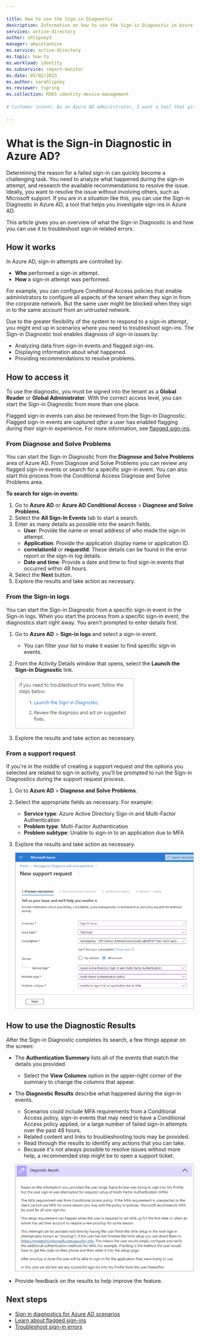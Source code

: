 ```yaml
---

title: How to use the Sign-in Diagnostic
description: Information on how to use the Sign-in Diagnostic in Azure Active Directory.
services: active-directory
author: shlipsey3
manager: amycolannino
ms.service: active-directory
ms.topic: how-to
ms.workload: identity
ms.subservice: report-monitor
ms.date: 05/02/2023
ms.author: sarahlipsey
ms.reviewer: tspring  
ms.collection: M365-identity-device-management

# Customer intent: As an Azure AD administrator, I want a tool that gives me the right level of insights into the sign-in activities in my system so that I can easily diagnose and solve problems when they occur.

---
```


# What is the Sign-in Diagnostic in Azure AD?

Determining the reason for a failed sign-in can quickly become a challenging task. You need to analyze what happened during the sign-in attempt, and research the available recommendations to resolve the issue. Ideally, you want to resolve the issue without involving others, such as Microsoft support. If you are in a situation like this, you can use the Sign-in Diagnostic in Azure AD, a tool that helps you investigate sign-ins in Azure AD. 

This article gives you an overview of what the Sign-in Diagnostic is and how you can use it to troubleshoot sign-in related errors. 

## How it works  

In Azure AD, sign-in attempts are controlled by:

- **Who** performed a sign-in attempt.
- **How** a sign-in attempt was performed.

For example, you can configure Conditional Access policies that enable administrators to configure all aspects of the tenant when they sign in from the corporate network. But the same user might be blocked when they sign in to the same account from an untrusted network. 

Due to the greater flexibility of the system to respond to a sign-in attempt, you might end up in scenarios where you need to troubleshoot sign-ins. The Sign-in Diagnostic tool enables diagnosis of sign-in issues by:  

- Analyzing data from sign-in events and flagged sign-ins.  
- Displaying information about what happened.  
- Providing recommendations to resolve problems.  

## How to access it

To use the diagnostic, you must be signed into the tenant as a **Global Reader** or **Global Administrator**. With the correct access level, you can start the Sign-in Diagnostic from more than one place.

Flagged sign-in events can also be reviewed from the Sign-In Diagnostic. Flagged sign-in events are captured *after* a user has enabled flagging during their sign-in experience. For more information, see [flagged sign-ins](overview-flagged-sign-ins.md).

### From Diagnose and Solve Problems

You can start the Sign-in Diagnostic from the **Diagnose and Solve Problems** area of Azure AD. From Diagnose and Solve Problems you can review any flagged sign-in events or search for a specific sign-in event. You can also start this process from the Conditional Access Diagnose and Solve Problems area.

**To search for sign-in events**:
1. Go to **Azure AD** or **Azure AD Conditional Access** > **Diagnose and Solve Problems**. 
1. Select the **All Sign-In Events** tab to start a search. 
1. Enter as many details as possible into the search fields.
    - **User**: Provide the name or email address of who made the sign-in attempt.
    - **Application**: Provide the application display name or application ID.
    - **correlationId** or **requestId**: These details can be found in the error report or the sign-in log details. 
    - **Date and time**: Provide a date and time to find sign-in events that occurred within 48 hours.
1. Select the **Next** button.
1. Explore the results and take action as necessary.

### From the Sign-in logs

You can start the Sign-in Diagnostic from a specific sign-in event in the Sign-in logs. When you start the process from a specific sign-in event, the diagnostics start right away. You aren't prompted to enter details first.

1. Go to **Azure AD** > **Sign-in logs** and select a sign-in event.
    - You can filter your list to make it easier to find specific sign-in events. 
1. From the Activity Details window that opens, select the **Launch the Sign-in Diagnostic** link.

    ![Screenshot showing how to launch sign-in diagnostics from Azure AD.](./media/overview-sign-in-diagnostics/sign-in-logs-link.png)
1. Explore the results and take action as necessary.

### From a support request

If you're in the middle of creating a support request *and* the options you selected are related to sign-in activity, you'll be prompted to run the Sign-in Diagnostics during the support request process.

1. Go to **Azure AD** > **Diagnose and Solve Problems**.
1. Select the appropriate fields as necessary. For example:
    - **Service type**: Azure Active Directory Sign-in and Multi-Factor Authentication
    - **Problem type**: Multi-Factor Authentication
    - **Problem subtype**: Unable to sign-in to an application due to MFA
1. Explore the results and take action as necessary.

    ![Screenshot of the support request fields that start the sign-in diagnostics.](media/howto-use-sign-in-diagnostics/sign-in-support-request.png)

## How to use the Diagnostic Results

After the Sign-in Diagnostic completes its search, a few things appear on the screen:

- The **Authentication Summary** lists all of the events that match the details you provided.
    - Select the **View Columns** option in the upper-right corner of the summary to change the columns that appear.
- The **Diagnostic Results** describe what happened during the sign-in events.
    - Scenarios could include MFA requirements from a Conditional Access policy, sign-in events that may need to have a Conditional Access policy applied, or a large number of failed sign-in attempts over the past 48 hours.
    - Related content and links to troubleshooting tools may be provided. 
    - Read through the results to identify any actions that you can take.
    - Because it's not always possible to resolve issues without more help, a recommended step might be to open a support ticket. 
    
    ![Screenshot of the Diagnostic Results for a scenario.](media/howto-use-sign-in-diagnostics/diagnostic-result-mfa-proofup.png)
    
- Provide feedback on the results to help improve the feature.

## Next steps

- [Sign in diagnostics for Azure AD scenarios](concept-sign-in-diagnostics-scenarios.md)
- [Learn about flagged sign-ins](overview-flagged-sign-ins.md)
- [Troubleshoot sign-in errors](howto-troubleshoot-sign-in-errors.md)
